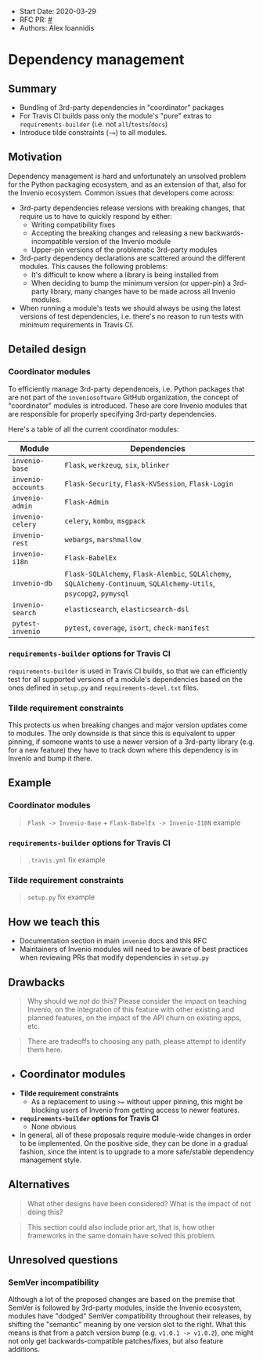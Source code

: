 - Start Date: 2020-03-29
- RFC PR: [#<PR>](https://github.com/inveniosoftware/rfcs/pull/<PR>)
- Authors: Alex Ioannidis

# Dependency management

## Summary

- Bundling of 3rd-party dependencies in "coordinator" packages
- For Travis CI builds pass only the module's "pure" extras to
  `requirements-builder` (i.e. not `all`/`tests`/`docs`)
- Introduce tilde constraints (`~=`) to all modules.

## Motivation

Dependency management is hard and unfortunately an unsolved problem for the
Python packaging ecosystem, and as an extension of that, also for the Invenio
ecosystem. Common issues that developers come across:

- 3rd-party dependencies release versions with breaking changes, that require
  us to have to quickly respond by either:
  - Writing compatibility fixes
  - Accepting the breaking changes and releasing a new backwards-incompatible
    version of the Invenio module
  - Upper-pin versions of the problematic 3rd-party modules
- 3rd-party dependency declarations are scattered around the different modules.
  This causes the following problems:
  - It's difficult to know where a library is being installed from
  - When deciding to bump the minimum version (or upper-pin) a 3rd-party
    library, many changes have to be made across all Invenio modules.
- When running a module's tests we should always be using the latest versions
  of test dependencies, i.e. there's no reason to run tests with minimum
  requirements in Travis CI.

## Detailed design

### Coordinator modules

To efficiently manage 3rd-party dependenceis, i.e. Python packages that are not
part of the `inveniosoftware` GitHub organization, the concept of "coordinator"
modules is introduced. These are core Invenio modules that are responsible for
properly specifying 3rd-party dependencies.

Here's a table of all the current coordinator modules:

| Module | Dependencies                                                                                                         |
| ------------------ | -------------------------------------------------------------------------------------------------------------------- |
| `invenio-base`     | `Flask`, `werkzeug`, `six`, `blinker`                                                                                |
| `invenio-accounts` | `Flask-Security`, `Flask-KVSession`, `Flask-Login`                                                                   |
| `invenio-admin`    | `Flask-Admin`                                                                                                        |
| `invenio-celery`   | `celery`, `kombu`, `msgpack`                                                                                         |
| `invenio-rest`     | `webargs`, `marshmallow`                                                                                             |
| `invenio-i18n`     | `Flask-BabelEx`                                                                                                      |
| `invenio-db`       | `Flask-SQLAlchemy`, `Flask-Alembic`, `SQLAlchemy`, `SQLAlchemy-Continuum`, `SQLAlchemy-Utils`, `psycopg2`, `pymysql` |
| `invenio-search`   | `elasticsearch`, `elasticsearch-dsl`                                                                                 |
| `pytest-invenio`   | `pytest`, `coverage`, `isort`, `check-manifest`                                                                      |

### `requirements-builder` options for Travis CI

`requirements-builder` is used in Travis CI builds, so that we can efficiently
test for all supported versions of a module's dependencies based on the ones
defined in `setup.py` and `requirements-devel.txt` files.

### Tilde requirement constraints

This protects us when breaking changes and major version updates come to
modules. The only downside is that since this is equivalent to upper pinning,
if someone wants to use a newer version of a 3rd-party library (e.g. for a new
feature) they have to track down where this dependency is in Invenio and bump
it there.

## Example

### Coordinator modules

> `Flask -> Invenio-Base` + `Flask-BabelEx -> Invenio-I18N` example

### `requirements-builder` options for Travis CI

> `.travis.yml` fix example

### Tilde requirement constraints

> `setup.py` fix example

## How we teach this

- Documentation section in main `invenio` docs and this RFC
- Maintainers of Invenio modules will need to be aware of best practices when
  reviewing PRs that modify dependencies in `setup.py`

## Drawbacks

> Why should we *not* do this? Please consider the impact on teaching Invenio,
on the integration of this feature with other existing and planned features,
on the impact of the API churn on existing apps, etc.

> There are tradeoffs to choosing any path, please attempt to identify them here.

- **Coordinator modules**
  -
- **Tilde requirement constraints**
  - As a replacement to using `>=` without upper pinning, this might be
    blocking users of Invenio from getting access to newer features.
- **`requirements-builder` options for Travis CI**
  - None obvious
- In general, all of these proposals require module-wide changes in order to be
  implemented. On the positive side, they can be done in a gradual fashion,
  since the intent is to upgrade to a more safe/stable dependency management
  style.

## Alternatives

> What other designs have been considered? What is the impact of not doing this?

> This section could also include prior art, that is, how other frameworks in the same domain have solved this problem.

## Unresolved questions

### SemVer incompatibility

Although a lot of the proposed changes are based on the premise that SemVer is
followed by 3rd-party modules, inside the Invenio ecosystem, modules have
"dodged" SemVer compatibility throughout their releases, by shifting the
"semantic" meaning by one version slot to the right. What this means is that
from a patch version bump (e.g. `v1.0.1 -> v1.0.2`), one might not only get
backwards-compatible patches/fixes, but also feature additions.
